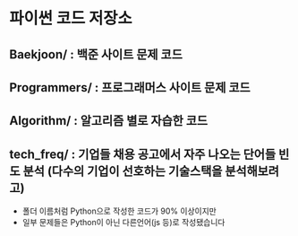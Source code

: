 # 파이썬 코드 저장소
## Baekjoon/ : 백준 사이트 문제 코드
## Programmers/ : 프로그래머스 사이트 문제 코드
## Algorithm/ : 알고리즘 별로 자습한 코드
## tech_freq/ : 기업들 채용 공고에서 자주 나오는 단어들 빈도 분석 (다수의 기업이 선호하는 기술스택을 분석해보려고)
- 폴더 이름처럼 Python으로 작성한 코드가 90% 이상이지만
- 일부 문제들은 Python이 아닌 다른언어(js 등)로 작성됐습니다
